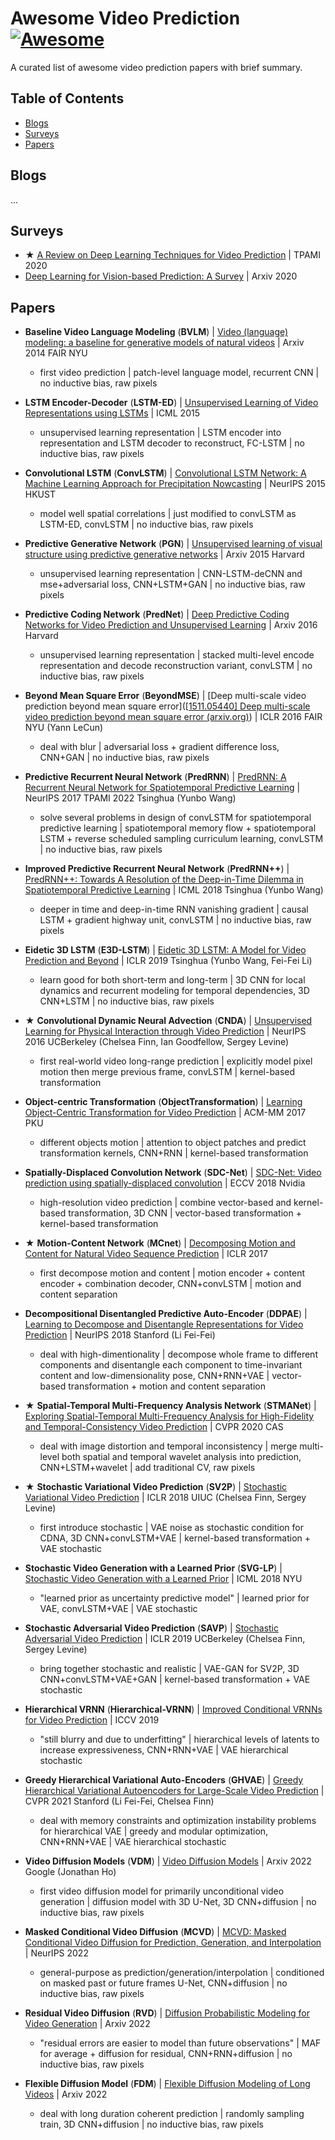 # Awesome Video Prediction [![Awesome](https://cdn.rawgit.com/sindresorhus/awesome/d7305f38d29fed78fa85652e3a63e154dd8e8829/media/badge.svg)](https://github.com/sindresorhus/awesome)
A curated list of awesome video prediction papers with brief summary.

## Table of Contents
* [Blogs](#Blogs)
* [Surveys](#Surveys)
* [Papers](#Papers)

## Blogs
...

## Surveys
* ★ [A Review on Deep Learning Techniques for Video Prediction](https://arxiv.org/abs/2004.05214) | TPAMI 2020
* [Deep Learning for Vision-based Prediction: A Survey](https://arxiv.org/abs/2007.00095) | Arxiv 2020

## Papers
* **Baseline Video Language Modeling** (**BVLM**) | [Video (language) modeling: a baseline for generative models of natural videos](https://arxiv.org/abs/1412.6604) | Arxiv 2014 FAIR NYU
  * first video prediction | patch-level language model, recurrent CNN | no inductive bias, raw pixels

* **LSTM Encoder-Decoder** (**LSTM-ED**) | [Unsupervised Learning of Video Representations using LSTMs](https://arxiv.org/abs/1502.04681) | ICML 2015
  * unsupervised learning representation | LSTM encoder into representation and LSTM decoder to reconstruct, FC-LSTM | no inductive bias, raw pixels

* **Convolutional LSTM** (**ConvLSTM**) | [Convolutional LSTM Network: A Machine Learning Approach for Precipitation Nowcasting](https://arxiv.org/abs/1506.04214) | NeurIPS 2015 HKUST
  * model well spatial correlations | just modified to convLSTM as LSTM-ED, convLSTM | no inductive bias, raw pixels

* **Predictive Generative Network** (**PGN**) | [Unsupervised learning of visual structure using predictive generative networks](https://arxiv.org/abs/1511.06380) | Arxiv 2015 Harvard
  * unsupervised learning representation | CNN-LSTM-deCNN and mse+adversarial loss, CNN+LSTM+GAN | no inductive bias, raw pixels

* **Predictive Coding Network** (**PredNet**) | [Deep Predictive Coding Networks for Video Prediction and Unsupervised Learning](https://arxiv.org/abs/1605.08104) | Arxiv 2016 Harvard
  * unsupervised learning representation | stacked multi-level encode representation and decode reconstruction variant, convLSTM | no inductive bias, raw pixels

* **Beyond Mean Square Error** (**BeyondMSE**) | [Deep multi-scale video prediction beyond mean square error]([[1511.05440\] Deep multi-scale video prediction beyond mean square error (arxiv.org)](https://arxiv.org/abs/1511.05440)) | ICLR 2016 FAIR NYU (Yann LeCun)
  * deal with blur | adversarial loss + gradient difference loss, CNN+GAN | no inductive bias, raw pixels

* **Predictive Recurrent Neural Network** (**PredRNN**) | [PredRNN: A Recurrent Neural Network for Spatiotemporal Predictive Learning](https://arxiv.org/abs/2103.09504) | NeurIPS 2017 TPAMI 2022 Tsinghua (Yunbo Wang)
  * solve several problems in design of convLSTM for spatiotemporal predictive learning | spatiotemporal memory flow + spatiotemporal LSTM + reverse scheduled sampling curriculum learning, convLSTM | no inductive bias, raw pixels

* **Improved Predictive Recurrent Neural Network** (**PredRNN++**) | [PredRNN++: Towards A Resolution of the Deep-in-Time Dilemma in Spatiotemporal Predictive Learning](https://arxiv.org/abs/1804.06300) | ICML 2018 Tsinghua (Yunbo Wang)
  * deeper in time and deep-in-time RNN vanishing gradient | causal LSTM + gradient highway unit, convLSTM | no inductive bias, raw pixels

* **Eidetic 3D LSTM** (**E3D-LSTM**) | [Eidetic 3D LSTM: A Model for Video Prediction and Beyond](https://openreview.net/forum?id=B1lKS2AqtX) | ICLR 2019 Tsinghua (Yunbo Wang, Fei-Fei Li)
  * learn good for both short-term and long-term | 3D CNN for local dynamics and recurrent modeling for temporal dependencies, 3D CNN+LSTM | no inductive bias, raw pixels

* ★ **Convolutional Dynamic Neural Advection** (**CNDA**) | [Unsupervised Learning for Physical Interaction through Video Prediction](https://arxiv.org/abs/1605.07157) | NeurIPS 2016 UCBerkeley (Chelsea Finn, Ian Goodfellow, Sergey Levine)
  * first real-world video long-range prediction | explicitly model pixel motion then merge previous frame, convLSTM | kernel-based transformation

* **Object-centric Transformation** (**ObjectTransformation**) | [Learning Object-Centric Transformation for Video Prediction](https://dl.acm.org/doi/10.1145/3123266.3123349) | ACM-MM 2017 PKU
  * different objects motion | attention to object patches and predict transformation kernels, CNN+RNN | kernel-based transformation

* **Spatially-Displaced Convolution Network** (**SDC-Net**) | [SDC-Net: Video prediction using spatially-displaced convolution](https://arxiv.org/abs/1811.00684) | ECCV 2018 Nvidia
  * high-resolution video prediction | combine vector-based and kernel-based transformation, 3D CNN | vector-based transformation + kernel-based transformation

* ★ **Motion-Content Network** (**MCnet**) | [Decomposing Motion and Content for Natural Video Sequence Prediction](https://arxiv.org/abs/1706.08033) | ICLR 2017
  * first decompose motion and content | motion encoder + content encoder + combination decoder, CNN+convLSTM | motion and content separation

* **Decompositional Disentangled Predictive Auto-Encoder** (**DDPAE**) | [Learning to Decompose and Disentangle Representations for Video Prediction](https://arxiv.org/abs/1806.04166) | NeurIPS 2018 Stanford (Li Fei-Fei)
  * deal with high-dimentionality | decompose whole frame to different components and disentangle each component to time-invariant content and low-dimensionality pose, CNN+RNN+VAE | vector-based transformation + motion and content separation

* ★ **Spatial-Temporal Multi-Frequency Analysis Network** (**STMANet**) | [Exploring Spatial-Temporal Multi-Frequency Analysis for High-Fidelity and Temporal-Consistency Video Prediction](https://arxiv.org/abs/2002.09905) | CVPR 2020 CAS
  * deal with image distortion and temporal inconsistency | merge multi-level both spatial and temporal wavelet analysis into prediction, CNN+LSTM+wavelet | add traditional CV, raw pixels

* ★ **Stochastic Variational Video Prediction** (**SV2P**) | [Stochastic Variational Video Prediction](https://arxiv.org/abs/1710.11252) | ICLR 2018 UIUC (Chelsea Finn, Sergey Levine)
  * first introduce stochastic | VAE noise as stochastic condition for CDNA, 3D CNN+convLSTM+VAE | kernel-based transformation + VAE stochastic

* **Stochastic Video Generation with a Learned Prior** (**SVG-LP**) | [Stochastic Video Generation with a Learned Prior](https://arxiv.org/abs/1802.07687) | ICML 2018 NYU
  * "learned prior as uncertainty predictive model" | learned prior for VAE, convLSTM+VAE | VAE stochastic

* **Stochastic Adversarial Video Prediction** (**SAVP**) | [Stochastic Adversarial Video Prediction](https://arxiv.org/abs/1804.01523) | ICLR 2019 UCBerkeley (Chelsea Finn, Sergey Levine)
  * bring together stochastic and realistic | VAE-GAN for SV2P, 3D CNN+convLSTM+VAE+GAN | kernel-based transformation + VAE stochastic

* **Hierarchical VRNN** (**Hierarchical-VRNN**) | [Improved Conditional VRNNs for Video Prediction](https://arxiv.org/abs/1904.12165) | ICCV 2019
  * "still blurry and due to underfitting" | hierarchical levels of latents to increase expressiveness, CNN+RNN+VAE | VAE hierarchical stochastic

* **Greedy Hierarchical Variational Auto-Encoders** (**GHVAE**) | [Greedy Hierarchical Variational Autoencoders for Large-Scale Video Prediction](https://arxiv.org/abs/2103.04174) | CVPR 2021 Stanford (Li Fei-Fei, Chelsea Finn)
  * deal with memory constraints and optimization instability problems for hierarchical VAE | greedy and modular optimization, CNN+RNN+VAE | VAE hierarchical stochastic

* **Video Diffusion Models** (**VDM**) | [Video Diffusion Models](https://arxiv.org/abs/2204.03458) | Arxiv 2022 Google (Jonathan Ho)
  * first video diffusion model for primarily unconditional video generation | diffusion model with 3D U-Net, 3D CNN+diffusion | no inductive bias, raw pixels

* **Masked Conditional Video Diffusion** (**MCVD**) | [MCVD: Masked Conditional Video Diffusion for Prediction, Generation, and Interpolation](https://arxiv.org/abs/2205.09853) | NeurIPS 2022
  * general-purpose as prediction/generation/interpolation | conditioned on masked past or future frames U-Net, CNN+diffusion | no inductive bias, raw pixels

* **Residual Video Diffusion** (**RVD**) | [Diffusion Probabilistic Modeling for Video Generation](https://arxiv.org/abs/2203.09481) | Arxiv 2022
  * "residual errors are easier to model than future observations" | MAF for average + diffusion for residual, CNN+RNN+diffusion | no inductive bias, raw pixels

* **Flexible Diffusion Model** (**FDM**) | [Flexible Diffusion Modeling of Long Videos](https://arxiv.org/abs/2205.11495) | Arxiv 2022
  * deal with long duration coherent prediction | randomly sampling train, 3D CNN+diffusion | no inductive bias, raw pixels

